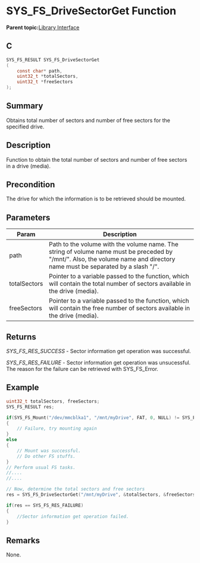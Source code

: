 # SYS\_FS\_DriveSectorGet Function

**Parent topic:**[Library Interface](GUID-42556FDF-A632-49FE-8A5E-9303A926578C.md)

## C

```c
SYS_FS_RESULT SYS_FS_DriveSectorGet
(
    const char* path,
    uint32_t *totalSectors,
    uint32_t *freeSectors
);
```

## Summary

Obtains total number of sectors and number of free sectors for the specified drive.

## Description

Function to obtain the total number of sectors and number of free sectors<br />in a drive \(media\).

## Precondition

The drive for which the information is to be retrieved should be mounted.

## Parameters

|Param|Description|
|-----|-----------|
|path|Path to the volume with the volume name. The string of volume name must be preceded by "/mnt/". Also, the volume name and directory name must be separated by a slash "/".|
|totalSectors|Pointer to a variable passed to the function, which will contain the total number of sectors available in the drive \(media\).|
|freeSectors|Pointer to a variable passed to the function, which will contain the free number of sectors available in the drive \(media\).|

## Returns

*SYS\_FS\_RES\_SUCCESS* - Sector information get operation was successful.

*SYS\_FS\_RES\_FAILURE* - Sector information get operation was unsucessful.<br />The reason for the failure can be retrieved with SYS\_FS\_Error.

## Example

```c
uint32_t totalSectors, freeSectors;
SYS_FS_RESULT res;

if(SYS_FS_Mount("/dev/mmcblka1", "/mnt/myDrive", FAT, 0, NULL) != SYS_FS_RES_SUCCESS)
{
    // Failure, try mounting again
}
else
{
    // Mount was successful.
    // Do other FS stuffs.
}
// Perform usual FS tasks.
//....
//....

// Now, determine the total sectors and free sectors
res = SYS_FS_DriveSectorGet("/mnt/myDrive", &totalSectors, &freeSectors);

if(res == SYS_FS_RES_FAILURE)
{
    //Sector information get operation failed.
}
```

## Remarks

None.


